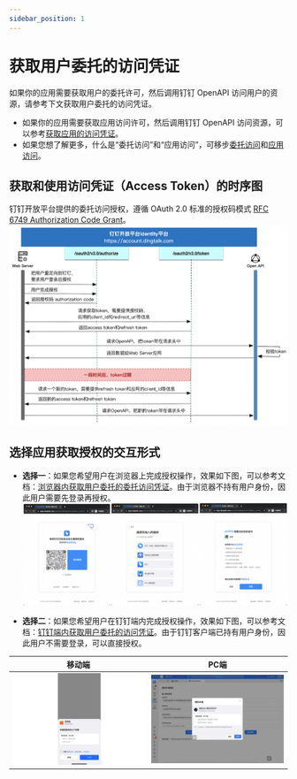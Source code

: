 ```yaml
---
sidebar_position: 1
---
```


# 获取用户委托的访问凭证
如果你的应用需要获取用户的委托许可，然后调用钉钉 OpenAPI 访问用户的资源，请参考下文获取用户委托的访问凭证。
* 如果你的应用需要获取应用访问许可，然后调用钉钉 OpenAPI 访问资源，可以参考[获取应用的访问凭证](/docs/learn/permission/token/app_only_token)。 
* 如果您想了解更多，什么是“委托访问”和“应用访问”，可移步[委托访问](/docs/learn/permission/intro/delegated_permission)和[应用访问](/docs/learn/permission/intro/application_permission)。

## 获取和使用访问凭证（Access Token）的时序图
钉钉开放平台提供的委托访问授权，遵循 OAuth 2.0 标准的授权码模式 [RFC 6749 Authorization Code Grant](https://datatracker.ietf.org/doc/html/rfc6749#section-4.1)。
![授权码模式时序图](/img/learn/permission/auth_code_flow_sequence.png)

## 选择应用获取授权的交互形式
* **选择一**：如果您希望用户在浏览器上完成授权操作，效果如下图，可以参考文档：[浏览器内获取用户委托的委托访问凭证](/docs/develop/permission/token/get_user_app_token_browser)。由于浏览器不持有用户身份，因此用户需要先登录再授权。
![浏览器内用户授权UI](/img/learn/permission/auth_code_flow_browser_ui.png)

* **选择二**：如果您希望用户在钉钉端内完成授权操作，效果如下图，可以参考文档：[钉钉端内获取用户委托的访问凭证](/docs/develop/permission/token/get_user_app_token_jsapi)。由于钉钉客户端已持有用户身份，因此用户不需要登录，可以直接授权。

|                                   移动端                                   |                                 PC端                                 |
|:-----------------------------------------------------------------------:|:-------------------------------------------------------------------:|
| ![移动端内用户授权UI](/img/learn/permission/auth_code_flow_jsapi_mobile_ui.png) | ![PC端内用户授权UI](/img/learn/permission/auth_code_flow_jsapi_pc_ui.png) |

